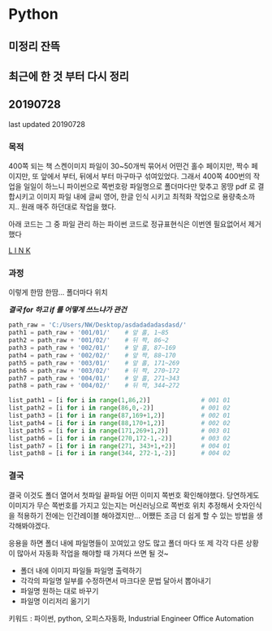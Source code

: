 # Python


## 미정리 잔뜩

## 최근에 한 것 부터 다시 정리



## 20190728

last updated 20190728 

### 목적

400쪽 되는 책 스켄이미지 파일이 30~50개씩 묶어서 어떤건 홀수 페이지만, 짝수 페이지만, 또 앞에서 부터, 뒤에서 부터 마구마구 섞여있었다. 그래서 400쪽 400번의 작업을 일일이 하느니 파이썬으로 쪽번호랑 파일명으로 폴더마다만 맞추고 몽땅 pdf 로 결합시키고 이미지 파일 내에 글씨 영어, 한글 인식 시키고 최적화 작업으로 용량축소까지.. 원래 매주 하던대로 작업을 했다.

아래 코드는 그 중  파일 관리 하는 파이썬 코드로 정규표현식은 이번엔 필요없어서 제거했다

[L I N K](./python/list.py)


### 과정

이렇게 한땀 한땀... 폴더마다 위치

***결국 for 하고 if 를 어떻게 쓰느냐가 관건***

```python
path_raw = 'C:/Users/NW/Desktop/asdadadadasdasd/'
path1 = path_raw + '001/01/'    # 앞 홀, 1~85
path2 = path_raw + '001/02/'    # 뒤 짝, 86~2
path3 = path_raw + '002/01/'    # 앞 홀, 87~169
path4 = path_raw + '002/02/'    # 앞 짝, 88~170 
path5 = path_raw + '003/01/'    # 앞 홀, 171~269
path6 = path_raw + '003/02/'    # 뒤 짝, 270~172
path7 = path_raw + '004/01/'    # 앞 홀, 271~343
path8 = path_raw + '004/02/'    # 뒤 짝, 344~272

list_path1 = [i for i in range(1,86,2)]              # 001 01
list_path2 = [i for i in range(86,0,-2)]             # 001 02
list_path3 = [i for i in range(87,169+1,2)]          # 002 01
list_path4 = [i for i in range(88,170+1,2)]          # 002 02
list_path5 = [i for i in range(171,269+1,2)]         # 003 01
list_path6 = [i for i in range(270,172-1,-2)]        # 003 02
list_path7 = [i for i in range(271, 343+1,+2)]       # 004 01
list_path8 = [i for i in range(344, 272-1,-2)]       # 004 02
```

### 결국

결국 이것도 폴더 열어서 첫파일 끝파일 어떤 이미지 쪽번호 확인해야했다. 당연하게도 이미지가 무슨 쪽번호를 가지고 있는지는 머신러닝으로 쪽번호 위치 추정해서 숫자인식을 적용하기 전에는 인간레이블 해야겠지만... 어쨌든 조금 더 쉽게 할 수 있는 방법을 생각해봐야겠다.


응용을 하면 폴더 내에 파일명들이 꼬여있고 양도 많고 폴더 마다 또 제 각각 다른 상황이 많아서 자동화 작업을 해야할 때 가져다 쓰면 될 것~

* 폴더 내에 이미지 파일들 파일명 출력하기
* 각각의 파일명 일부를 수정하면서 마크다운 문법 달아서 뽑아내기
* 파일명 원하는 대로 바꾸기
* 파일명 이리저리 옮기기




키워드 : 파이썬, python, 오피스자동화, Industrial Engineer Office Automation








